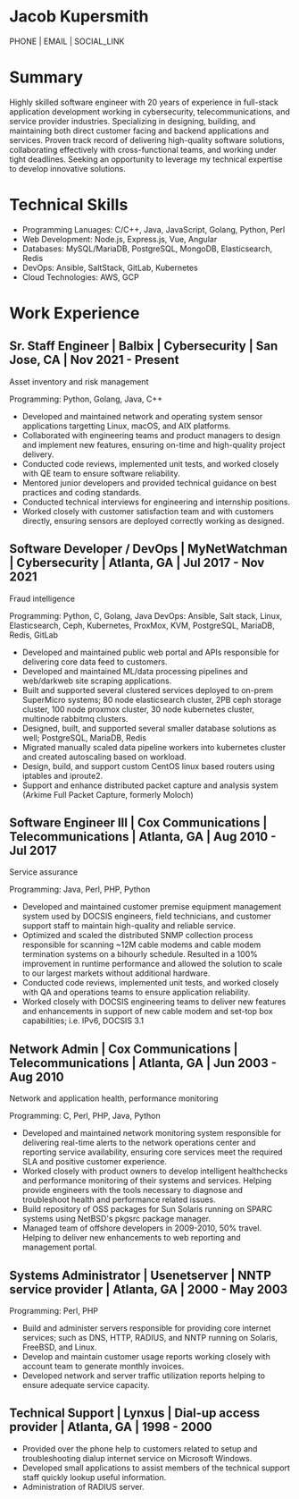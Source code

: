 Jacob Kupersmith
================

PHONE | EMAIL | SOCIAL_LINK

# Summary

Highly skilled software engineer with 20 years of experience in full-stack application development working in cybersecurity, telecommunications, and service provider industries.
Specializing in designing, building, and maintaining both direct customer facing and backend applications and services.
Proven track record of delivering high-quality software solutions, collaborating effectively with cross-functional teams, and working under tight deadlines.
Seeking an opportunity to leverage my technical expertise to develop innovative solutions.

# Technical Skills

- Programming Lanuages: C/C++, Java, JavaScript, Golang, Python, Perl
- Web Development: Node.js, Express.js, Vue, Angular
- Databases: MySQL/MariaDB, PostgreSQL, MongoDB, Elasticsearch, Redis
- DevOps: Ansible, SaltStack, GitLab, Kubernetes
- Cloud Technologies: AWS, GCP

# Work Experience

## Sr. Staff Engineer | Balbix | Cybersecurity | San Jose, CA | Nov 2021 - Present

Asset inventory and risk management

Programming: Python, Golang, Java, C++

- Developed and maintained network and operating system sensor applications targetting Linux, macOS, and AIX platforms.
- Collaborated with engineering teams and product managers to design and implement new features, ensuring on-time and high-quality project delivery.
- Conducted code reviews, implemented unit tests, and worked closely with QE team to ensure software reliability.
- Mentored junior developers and provided technical guidance on best practices and coding standards.
- Conducted technical interviews for engineering and internship positions.
- Worked closely with customer satisfaction team and with customers directly, ensuring sensors are deployed correctly working as designed.

## Software Developer / DevOps | MyNetWatchman | Cybersecurity | Atlanta, GA | Jul 2017 - Nov 2021

Fraud intelligence

Programming: Python, C, Golang, Java
DevOps: Ansible, Salt stack, Linux, Elasticsearch, Ceph, Kubernetes, ProxMox, KVM, PostgreSQL, MariaDB, Redis, GitLab

- Developed and maintained public web portal and APIs responsible for delivering core data feed to customers.
- Developed and maintained ML/data processing pipelines and web/darkweb site scraping applications.
- Built and supported several clustered services deployed to on-prem SuperMicro systems; 80 node elasticsearch cluster, 2PB ceph storage cluster, 100 node proxmox cluster, 30 node kubernetes cluster, multinode rabbitmq clusters.
- Designed, built, and supported several smaller database solutions as well; PostgreSQL, MariaDB, Redis
- Migrated manually scaled data pipeline workers into kubernetes cluster and created autoscaling based on workload.
- Design, build, and support custom CentOS linux based routers using iptables and iproute2.
- Support and enhance distributed packet capture and analysis system (Arkime Full Packet Capture, formerly Moloch)

## Software Engineer III | Cox Communications | Telecommunications | Atlanta, GA | Aug 2010 - Jul 2017

Service assurance

Programming: Java, Perl, PHP, Python

- Developed and maintained customer premise equipment management system used by DOCSIS engineers, field technicians, and customer support staff to maintain high-quality and reliable service.
- Optimized and scaled the distributed SNMP collection process responsible for scanning ~12M cable modems and cable modem termination systems on a bihourly schedule.  Resulted in a 100% improvement in runtime performance and allowed the solution to scale to our largest markets without additional hardware.
- Conducted code reviews, implemented unit tests, and worked closely with QA and operations teams to ensure application reliability.
- Worked closely with DOCSIS engineering teams to deliver new features and enhancements in support of new cable modem and set-top box capabilities; i.e. IPv6, DOCSIS 3.1

## Network Admin | Cox Communications | Telecommunications | Atlanta, GA | Jun 2003 - Aug 2010

Network and application health, performance monitoring

Programming: C, Perl, PHP, Java, Python

- Developed and maintained network monitoring system responsible for delivering real-time alerts to the network operations center and reporting service availability, ensuring core services meet the required SLA and positive customer experience.
- Worked closely with product owners to develop intelligent healthchecks and performance monitoring of their systems and services.  Helping provide engineers with the tools necessary to diagnose and troubleshoot health and performance related issues.
- Build repository of OSS packages for Sun Solaris running on SPARC systems using NetBSD's pkgsrc package manager.
- Managed team of offshore developers in 2009-2010, 50% travel.  Helping to deliver new enhancements to web reporting and management portal.

## Systems Administrator | Usenetserver | NNTP service provider | Atlanta, GA | 2000 - May 2003

Programming: Perl, PHP

- Build and administer servers responsible for providing core internet services; such as DNS, HTTP, RADIUS, and NNTP running on Solaris, FreeBSD, and Linux.
- Develop and maintain customer usage reports working closely with account team to generate monthly invoices.
- Developed network and server traffic utilization reports helping to ensure adequate service capacity.

## Technical Support | Lynxus | Dial-up access provider | Atlanta, GA | 1998 - 2000

- Provided over the phone help to customers related to setup and troubleshooting dialup internet service on Microsoft Windows.
- Developed small applications to assist members of the technical support staff quickly lookup useful information.
- Administration of RADIUS server.
